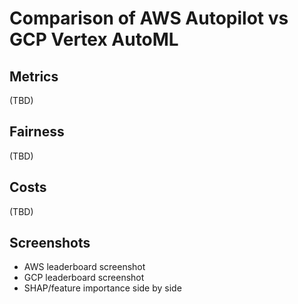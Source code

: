# Comparison of AWS Autopilot vs GCP Vertex AutoML
## Metrics
(TBD)
## Fairness
(TBD)
## Costs
(TBD)
## Screenshots
- AWS leaderboard screenshot
- GCP leaderboard screenshot
- SHAP/feature importance side by side
